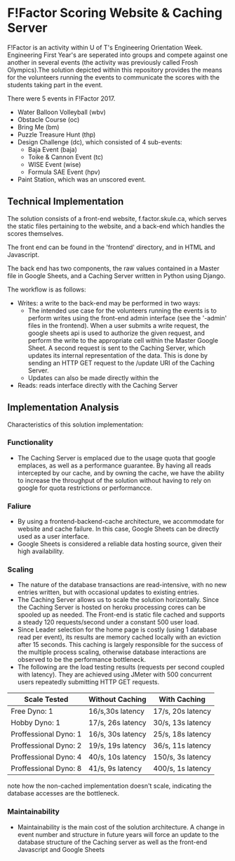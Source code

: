 # F!Factor Scoring Website & Caching Server

F!Factor is an activity within U of T's Engineering Orientation Week. Engineering First Year's are seperated into groups and compete against one another in several events (the activity was previously called Frosh Olympics).The solution depicted within this repository provides the means for the volunteers running the events to communicate the scores with the students taking part in the event. 

There were 5 events in F!Factor 2017.
* Water Balloon Volleyball (wbv)
* Obstacle Course (oc)
* Bring Me (bm)
* Puzzle Treasure Hunt (thp)
* Design Challenge (dc), which consisted of 4 sub-events:
    * Baja Event (baja)
    * Toike & Cannon Event (tc)
    * WISE Event (wise)
    * Formula SAE Event (hpv)
* Paint Station, which was an unscored event.

## Technical Implementation

The solution consists of a front-end website, f.factor.skule.ca, which serves the static files pertaining to the website, and a back-end which handles the scores themselves. 

The front end can be found in the 'frontend' directory, and in HTML and Javascript.

The back end has two components, the raw values contained in a Master file in Google Sheets, and a Caching Server written in Python using Django.

The workflow is as follows:
* Writes: a write to the back-end may be performed in two ways:
    * The intended use case for the volunteers running the events is to perform writes using the front-end admin interface (see the '-admin' files in the frontend). When a user submits a write request, the google sheets api is used to authorize the given request, and perform the write to the appropriate cell within the Master Google Sheet. A second request is sent to the Caching Server, which updates its internal representation of the data. This is done by sending an HTTP GET request to the /update URI of the Caching Server.
    * Updates can also be made directly within the 
* Reads: reads interface directly with the Caching Server

## Implementation Analysis

Characteristics of this solution implementation:

### Functionality
* The Caching Server is emplaced due to the usage quota that google emplaces, as well as a performance guarantee. By having all reads intercepted by our cache, and by owning the cache, we have the ability to increase the throughput of the solution without having to rely on google for quota restrictions or performancce.

### Faliure
* By using a frontend-backend-cache architecture, we accommodate for website and cache failure. In this case, Google Sheets can be directly used as a user interface.
* Google Sheets is considered a reliable data hosting source, given their high availability.

### Scaling
* The nature of the database transactions are read-intensive, with no new entries written, but with occasional updates to existing entries.
* The Caching Server allows us to scale the solution horizontally. Since the Caching Server is hosted on heroku processing cores can be spooled up as needed. The Front-end is static file cached and supports a steady 120 requests/second under a constant 500 user load. 
* Since Leader selection for the home page is costly (using 1 database read per event), its results are memory cached locally with an eviction after 15 seconds. This caching is largely responsible for the success of the multiple process scaling, otherwise database interactions are observed to be the performance bottleneck.
* The following are the load testing results (requests per second coupled with latency). They are achieved using JMeter with 500 concurrent users repeatedly submitting HTTP GET requests.

| Scale Tested  | Without Caching | With Caching |
| ------------- |---------------| ------|
| Free Dyno: 1     | 16/s,30s latency | 17/s, 20s latency |
| Hobby Dyno: 1      | 17/s, 26s latency |   30/s, 13s latency |
| Proffessional Dyno: 1  | 16/s, 30s latency |    25/s, 18s latency |
| Proffessional Dyno: 2  | 19/s, 19s latency |    36/s, 11s latency |
| Proffessional Dyno: 4  | 40/s, 10s latency |    150/s, 3s latency |
| Proffessional Dyno: 8  | 41/s, 9s latency  |    400/s, 1s latency |

note how the non-cached implementation doesn't scale, indicating the database accesses are the bottleneck. 

### Maintainability
* Maintainability is the main cost of the solution architecture. A change in event number and structure in future years will force an update to the database structure of the Caching server as well as the front-end Javascript and Google Sheets